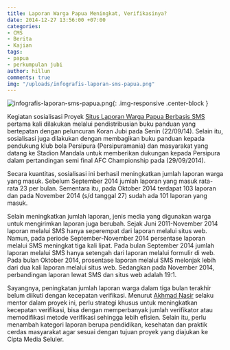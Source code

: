 ```yaml
---
title: Laporan Warga Papua Meningkat, Verifikasinya?
date: 2014-12-27 13:56:00 +07:00
categories:
- CMS
- Berita
- Kajian
tags:
- papua
- perkumpulan jubi
author: hillun
comments: true
img: "/uploads/infografis-laporan-sms-papua.png"
---
```


![infografis-laporan-sms-papua.png](/uploads/infografis-laporan-sms-papua.png){: .img-responsive .center-block }

Kegiatan sosialisasi Proyek [Situs Laporan Warga Papua Berbasis SMS](http://ciptamedia.org/situs-laporan-warga-papua-berbasis-sms/) pertama kali dilakukan melalui pendistribusian buku panduan yang bertepatan dengan peluncuran Koran Jubi pada Senin (22/09/14). Selain itu, sosialisasi juga dilakukan dengan membagikan buku panduan kepada pendukung klub bola Persipura (Persipuramania) dan masyarakat yang datang ke Stadion Mandala untuk memberikan dukungan kepada Persipura dalam pertandingan semi final AFC Championship pada (29/09/2014).

Secara kuantitas, sosialisasi ini berhasil meningkatkan jumlah laporan warga yang masuk. Sebelum September 2014 jumlah laporan yang masuk rata-rata 23 per bulan. Sementara itu, pada Oktober 2014 terdapat 103 laporan dan pada November 2014 (s/d tanggal 27) sudah ada 101 laporan yang masuk.

Selain meningkatkan jumlah laporan, jenis media yang digunakan warga untuk mengirimkan laporan juga berubah. Sejak Juni 2011-November 2014 laporan melalui SMS hanya seperempat dari laporan melalui situs web. Namun, pada periode September-November 2014 persentase laporan melalui SMS meningkat tiga kali lipat. Pada bulan September 2014 jumlah laporan melalui SMS hanya setengah dari laporan melalui formulir di web. Pada bulan Oktober 2014, prosentase laporan melalui SMS melonjak lebih dari dua kali laporan melalui situs web. Sedangkan pada November 2014, perbandingan laporan lewat SMS dan situs web adalah 19:1.

Sayangnya, peningkatan jumlah laporan warga dalam tiga bulan terakhir belum diikuti dengan kecepatan verifikasi. Menurut [Akhmad Nasir](http://ciptamedia.org/akhmad-nasir/) selaku mentor dalam proyek ini, perlu strategi khusus untuk meningkatkan kecepatan verifikasi, bisa dengan memperbanyak jumlah verifikator atau memodifikasi metode verifikasi sehingga lebih efisien. Selain itu, perlu menambah kategori laporan berupa pendidikan, kesehatan dan praktik cerdas masyarakat agar sesuai dengan tujuan proyek yang diajukan ke Cipta Media Seluler.